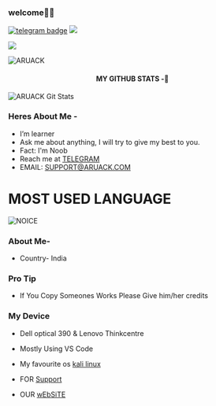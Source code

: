 ### welcome👋👋



[![telegram badge](https://img.shields.io/badge/CONTACT-ME-30302f?style=for-the-badge&logo=telegram)](https://t.me/aruack)
<a href="https://t.me/ARUACKSUPPORT"><img src="https://img.shields.io/badge/Join-Support%20GROUP-blue.svg?style=for-the-badge&logo=Telegram"></a>

<a href="https://t.me/ARUACKSUPPORT"><img src="https://img.shields.io/badge/Join-Support%20Channel-blue.svg?style=for-the-badge&logo=Telegram"></a>

<p align="left"> <img src="https://komarev.com/ghpvc/?username=ARUACK&label=Profile%20Views&color=red&style=flat-square" alt="ARUACK" /> </p>

 

<h4 align="center"><b>MY GITHUB STATS -💛</b></h4>
 

![ARUACK Git Stats](https://github-readme-stats.vercel.app/api?username=ARUACK&include_all_commits=true&count_private=true&theme=blue-green)



### Heres About Me -

- I’m learner
- Ask me about anything, I will try to give my best to you.
- Fact: I'm Noob
- Reach me at [TELEGRAM](https://telegram.dog/Aruack)
- EMAIL: SUPPORT@ARUACK.COM

# MOST USED LANGUAGE

![NOICE](https://github-readme-stats.vercel.app/api/top-langs/?username=Aruack&theme=midnight-purple)

### About Me-

- Country- India

### Pro Tip

-  If You Copy Someones Works Please Give him/her credits


### My Device

- Dell optical 390 & Lenovo Thinkcentre

- Mostly Using VS Code 

- My favourite os [kali linux](https://www.kali.org/)

- FOR [Support](https://telegram.dog/Aruacksupport)


- OUR [wEbSiTE](https://aruack.com)

